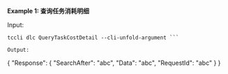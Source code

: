 **Example 1: 查询任务消耗明细**



Input: 

```
tccli dlc QueryTaskCostDetail --cli-unfold-argument ```

Output: 
```
{
    "Response": {
        "SearchAfter": "abc",
        "Data": "abc",
        "RequestId": "abc"
    }
}
```

